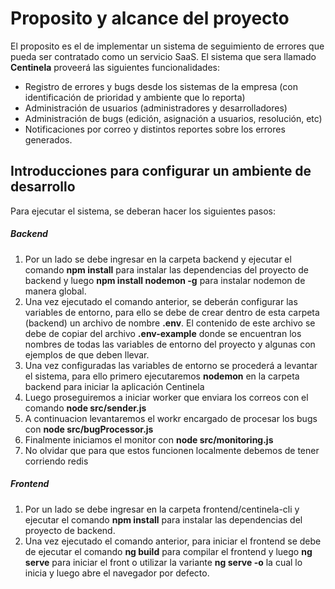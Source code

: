 # Proposito y alcance del proyecto

El proposito es el de implementar un sistema de seguimiento de errores que pueda ser contratado como un servicio SaaS.
El sistema que sera llamado **Centinela** proveerá las siguientes funcionalidades:

- Registro de errores y bugs desde los sistemas de la empresa (con identificación de prioridad y ambiente que lo reporta)
- Administración de usuarios (administradores y desarrolladores)
- Administración de bugs (edición, asignación a usuarios, resolución, etc)
- Notificaciones por correo y distintos reportes sobre los errores generados.

## Introducciones para configurar un ambiente de desarrollo

Para ejecutar el sistema, se deberan hacer los siguientes pasos:

##### Backend

1. Por un lado se debe ingresar en la carpeta backend y ejecutar el comando **npm install** para instalar las dependencias del proyecto de backend y luego **npm install nodemon -g** para instalar nodemon de manera global.
2. Una vez ejecutado el comando anterior, se deberán  configurar las variables de entorno, para ello se debe de crear dentro de esta carpeta (backend) un archivo de nombre **.env**. El contenido de este archivo se debe de copiar del archivo **.env-example** donde se encuentran los nombres de todas las variables de entorno del proyecto y algunas con ejemplos de que deben llevar.
3. Una vez configuradas las variables de entorno se procederá a levantar el sistema, para ello primero ejecutaremos **nodemon** en la carpeta backend para iniciar la aplicación Centinela
4. Luego proseguiremos a iniciar worker que enviara los correos con el comando **node src/sender.js**
5. A continuacion levantaremos el workr encargado de procesar los bugs con **node src/bugProcessor.js**
6. Finalmente iniciamos el monitor con **node src/monitoring.js**
7. No olvidar que para que estos funcionen localmente debemos de tener corriendo redis

##### Frontend

1. Por un lado se debe ingresar en la carpeta frontend/centinela-cli y ejecutar el comando **npm install** para instalar las dependencias del proyecto de backend.
2. Una vez ejecutado el comando anterior, para iniciar el frontend se debe de ejecutar el comando **ng build** para compilar el frontend y luego **ng serve** para iniciar el front o utilizar la variante **ng serve -o** la cual lo inicia y luego abre el navegador por defecto.
